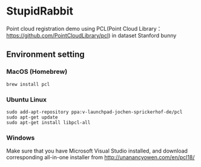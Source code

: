 # StupidRabbit
Point cloud registration demo using PCL(Point Cloud Library：https://github.com/PointCloudLibrary/pcl) in dataset Stanford bunny

## Environment setting

### MacOS (Homebrew)
```
brew install pcl
```

### Ubuntu Linux
```
sudo add-apt-repository ppa:v-launchpad-jochen-sprickerhof-de/pcl
sudo apt-get update
sudo apt-get install libpcl-all
```

### Windows
Make sure that you have Microsoft Visual Studio installed, and download corresponding all-in-one installer from http://unanancyowen.com/en/pcl18/
